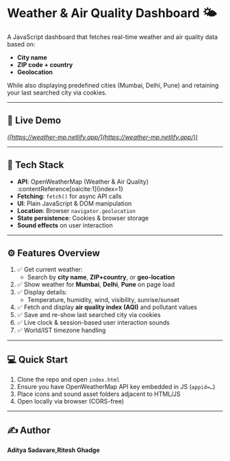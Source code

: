 # Weather & Air Quality Dashboard 🌤️

A JavaScript dashboard that fetches real-time weather and air quality data based on:

- **City name**
- **ZIP code + country**
- **Geolocation**

While also displaying predefined cities (Mumbai, Delhi, Pune) and retaining your last searched city via cookies.

---

## 🚀 Live Demo

*([https://weather-mp.netlify.app/](https://weather-mp.netlify.app/))*

---

## 🧠 Tech Stack

- **API**: OpenWeatherMap (Weather & Air Quality) :contentReference[oaicite:1]{index=1}
- **Fetching**: `fetch()` for async API calls
- **UI**: Plain JavaScript & DOM manipulation
- **Location**: Browser `navigator.geolocation`
- **State persistence**: Cookies & browser storage
- **Sound effects** on user interaction

---

## ⚙️ Features Overview

1. ✅ Get current weather:
   - Search by **city name**, **ZIP+country**, or **geo-location**
2. ✅ Show weather for **Mumbai**, **Delhi**, **Pune** on page load
3. ✅ Display details:
   - Temperature, humidity, wind, visibility, sunrise/sunset
4. ✅ Fetch and display **air quality index (AQI)** and pollutant values
5. ✅ Save and re-show last searched city via cookies
6. ✅ Live clock & session-based user interaction sounds
7. ✅ World/IST timezone handling

---

## 💻 Quick Start

1. Clone the repo and open `index.html`
2. Ensure you have OpenWeatherMap API key embedded in JS (`appid=…`)
3. Place icons and sound asset folders adjacent to HTML/JS
4. Open locally via browser (CORS-free)

---

## ✍️ Author

**Aditya Sadavare,Ritesh Ghadge**  

